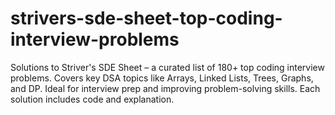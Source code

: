 # strivers-sde-sheet-top-coding-interview-problems
Solutions to Striver's SDE Sheet – a curated list of 180+ top coding interview problems. Covers key DSA topics like Arrays, Linked Lists, Trees, Graphs, and DP. Ideal for interview prep and improving problem-solving skills. Each solution includes code and explanation.
